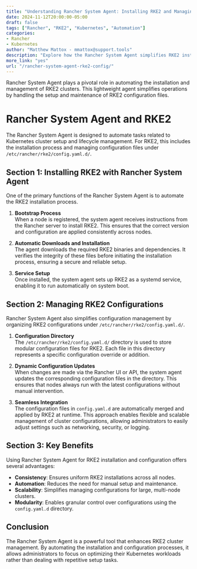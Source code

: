 ```yaml
---
title: "Understanding Rancher System Agent: Installing RKE2 and Managing Configuration"
date: 2024-11-12T20:00:00-05:00
draft: false
tags: ["Rancher", "RKE2", "Kubernetes", "Automation"]
categories:
- Rancher
- Kubernetes
author: "Matthew Mattox - mmattox@support.tools"
description: "Explore how the Rancher System Agent simplifies RKE2 installation and configuration management through automated processes."
more_link: "yes"
url: "/rancher-system-agent-rke2-config/"
---
```


Rancher System Agent plays a pivotal role in automating the installation and management of RKE2 clusters. This lightweight agent simplifies operations by handling the setup and maintenance of RKE2 configuration files.

<!--more-->

# Rancher System Agent and RKE2  

The Rancher System Agent is designed to automate tasks related to Kubernetes cluster setup and lifecycle management. For RKE2, this includes the installation process and managing configuration files under `/etc/rancher/rke2/config.yaml.d/`.

## Section 1: Installing RKE2 with Rancher System Agent  
One of the primary functions of the Rancher System Agent is to automate the RKE2 installation process.

1. **Bootstrap Process**  
   When a node is registered, the system agent receives instructions from the Rancher server to install RKE2. This ensures that the correct version and configuration are applied consistently across nodes.

2. **Automatic Downloads and Installation**  
   The agent downloads the required RKE2 binaries and dependencies. It verifies the integrity of these files before initiating the installation process, ensuring a secure and reliable setup.

3. **Service Setup**  
   Once installed, the system agent sets up RKE2 as a systemd service, enabling it to run automatically on system boot.

## Section 2: Managing RKE2 Configurations  

Rancher System Agent also simplifies configuration management by organizing RKE2 configurations under `/etc/rancher/rke2/config.yaml.d/`.

1. **Configuration Directory**  
   The `/etc/rancher/rke2/config.yaml.d/` directory is used to store modular configuration files for RKE2. Each file in this directory represents a specific configuration override or addition.

2. **Dynamic Configuration Updates**  
   When changes are made via the Rancher UI or API, the system agent updates the corresponding configuration files in the directory. This ensures that nodes always run with the latest configurations without manual intervention.

3. **Seamless Integration**  
   The configuration files in `config.yaml.d` are automatically merged and applied by RKE2 at runtime. This approach enables flexible and scalable management of cluster configurations, allowing administrators to easily adjust settings such as networking, security, or logging.

## Section 3: Key Benefits  

Using Rancher System Agent for RKE2 installation and configuration offers several advantages:

- **Consistency**: Ensures uniform RKE2 installations across all nodes.
- **Automation**: Reduces the need for manual setup and maintenance.
- **Scalability**: Simplifies managing configurations for large, multi-node clusters.
- **Modularity**: Enables granular control over configurations using the `config.yaml.d` directory.

## Conclusion  

The Rancher System Agent is a powerful tool that enhances RKE2 cluster management. By automating the installation and configuration processes, it allows administrators to focus on optimizing their Kubernetes workloads rather than dealing with repetitive setup tasks.
